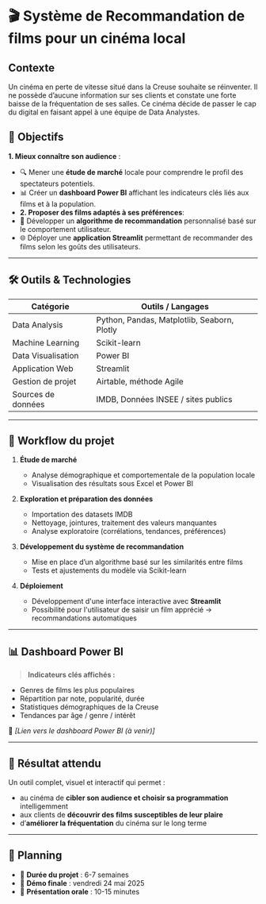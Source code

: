 # 🎬 Système de Recommandation de films pour un cinéma local

## Contexte

Un cinéma en perte de vitesse situé dans la Creuse souhaite se réinventer. Il ne possède d’aucune information sur ses clients et constate une forte baisse de la fréquentation de ses salles.
Ce cinéma décide de passer le cap du digital en faisant appel à une équipe de Data Analystes.

## 🎯 Objectifs

**1. Mieux connaître son audience** :  
- 🔍 Mener une **étude de marché** locale pour comprendre le profil des spectateurs potentiels.  
- 📊 Créer un **dashboard Power BI** affichant les indicateurs clés liés aux films et à la population.
- **2. Proposer des films adaptés à ses préférences**:   
- 🤖 Développer un **algorithme de recommandation** personnalisé basé sur le comportement utilisateur.  
- 🌐 Déployer une **application Streamlit** permettant de recommander des films selon les goûts des utilisateurs.  

---

## 🛠️ Outils & Technologies

| Catégorie                    | Outils / Langages |
|-----------------------------|-------------------|
| Data Analysis               | Python, Pandas, Matplotlib, Seaborn, Plotly |
| Machine Learning            | Scikit-learn |
| Data Visualisation          | Power BI |
| Application Web             | Streamlit |
| Gestion de projet           | Airtable, méthode Agile |
| Sources de données          | IMDB, Données INSEE / sites publics |

---

## 🔄 Workflow du projet

1. **Étude de marché**
   - Analyse démographique et comportementale de la population locale
   - Visualisation des résultats sous Excel et Power BI

2. **Exploration et préparation des données**
   - Importation des datasets IMDB
   - Nettoyage, jointures, traitement des valeurs manquantes
   - Analyse exploratoire (corrélations, tendances, préférences)

3. **Développement du système de recommandation**
   - Mise en place d’un algorithme basé sur les similarités entre films
   - Tests et ajustements du modèle via Scikit-learn

4. **Déploiement**
   - Développement d'une interface interactive avec **Streamlit**
   - Possibilité pour l'utilisateur de saisir un film apprécié → recommandations automatiques

---

## 📊 Dashboard Power BI

> **Indicateurs clés affichés :**
- Genres de films les plus populaires
- Répartition par note, popularité, durée
- Statistiques démographiques de la Creuse
- Tendances par âge / genre / intérêt

📎 *[Lien vers le dashboard Power BI (à venir)]*

---

## 🚀 Résultat attendu

Un outil complet, visuel et interactif qui permet :
- au cinéma de **cibler son audience et choisir sa programmation** intelligemment
- aux clients de **découvrir des films susceptibles de leur plaire**
- d’**améliorer la fréquentation** du cinéma sur le long terme

---

## 📅 Planning

- 📌 **Durée du projet** : 6-7 semaines  
- 🧪 **Démo finale** : vendredi 24 mai 2025  
- 🎤 **Présentation orale** : 10-15 minutes
